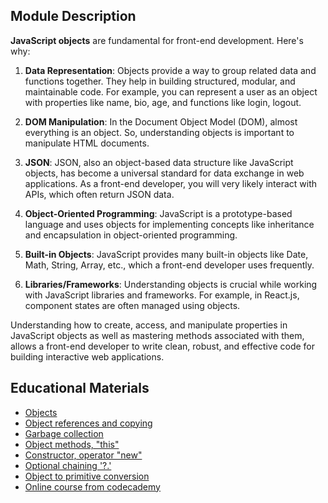 ## Module Description
**JavaScript objects** are fundamental for front-end development. Here's why:

1. **Data Representation**: Objects provide a way to group related data and functions together. They help in building 
structured, modular, and maintainable code. For example, you can represent a user as an object with properties 
like name, bio, age, and functions like login, logout.

2. **DOM Manipulation**: In the Document Object Model (DOM), almost everything is an object. So, understanding objects is 
important to manipulate HTML documents.

3. **JSON**: JSON, also an object-based data structure like JavaScript objects, has become a universal standard for data 
exchange in web applications. As a front-end developer, you will very likely interact with APIs, which often return JSON data.

4. **Object-Oriented Programming**: JavaScript is a prototype-based language and uses objects for implementing concepts 
like inheritance and encapsulation in object-oriented programming.

5. **Built-in Objects**: JavaScript provides many built-in objects like Date, Math, String, Array, etc., which a front-end
developer uses frequently.

6. **Libraries/Frameworks**: Understanding objects is crucial while working with JavaScript libraries and frameworks. 
For example, in React.js, component states are often managed using objects.

Understanding how to create, access, and manipulate properties in JavaScript objects as well as mastering methods 
associated with them, allows a front-end developer to write clean, robust, and effective code for building interactive
web applications.


## Educational Materials
* [Objects](https://javascript.info/object)
* [Object references and copying](https://javascript.info/object-copy)
* [Garbage collection](https://javascript.info/garbage-collection)
* [Object methods, "this"](https://javascript.info/object-methods)
* [Constructor, operator "new"](https://javascript.info/constructor-new)
* [Optional chaining '?.'](https://javascript.info/optional-chaining)
* [Object to primitive conversion](https://javascript.info/object-toprimitive)
* [Online course from codecademy](https://www.codecademy.com/courses/introduction-to-javascript/lessons/introduction-to-javascript)
